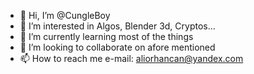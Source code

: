 - 👋 Hi, I’m @CungleBoy
- 👀 I’m interested in Algos, Blender 3d, Cryptos...
- 🌱 I’m currently learning most of the things 
- 💞️ I’m looking to collaborate on afore mentioned
- 📫 How to reach me e-mail: aliorhancan@yandex.com

<!---
CungleBoy/CungleBoy is a ✨ special ✨ repository because its `README.md` (this file) appears on your GitHub profile.
You can click the Preview link to take a look at your changes.
--->
